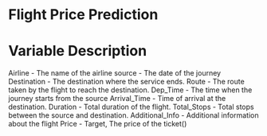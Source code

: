# Flight Price Prediction
# Variable	Description
Airline	- The name of the airline
source	- The date of the journey
Destination -	The destination where the service ends.
Route	- The route taken by the flight to reach the destination.
Dep_Time - The time when the journey starts from the source
Arrival_Time -	Time of arrival at the destination.
Duration - Total duration of the flight.
Total_Stops -	Total stops between the source and destination.
Additional_Info -	Additional information about the flight
Price -	Target, The price of the ticket()
